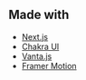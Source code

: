 ## Made with
- [Next.js](https://vercel.com/home?utm_source=next-site&utm_medium=banner&utm_campaign=next-website)
- [Chakra UI](https://chakra-ui.com/)
- [Vanta.js](https://www.vantajs.com/)
- [Framer Motion](https://www.framer.com/motion/)
